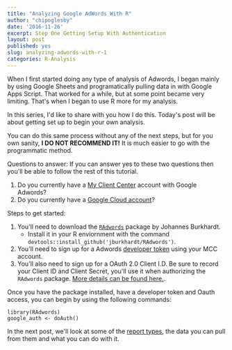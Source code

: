 ```yaml
---
title: "Analyzing Google AdWords With R"
author: "chipoglesby"
date: '2016-11-26'
excerpt: Step One Getting Setup With Authentication
layout: post
published: yes
slug: analyzing-adwords-with-r-1
categories: R-Analysis
---
```


When I first started doing any type of analysis of Adwords, I began mainly by using Google Sheets and programatically pulling data in with Google Apps Script. That worked for a while, but at some point became very limiting. That's when I began to use R more for my analysis. 

In this series, I'd like to share with you how I do this. Today's post will be about getting set up to begin your own analysis.

You can do this same process without any of the next steps, but for you own sanity, **I DO NOT RECOMMEND IT!** It is much easier to go with the programmatic method.

Questions to answer: If you can answer yes to these two questions then you'll be able to follow the rest of this tutorial.

1. Do you currently have a [My Client Center](https://adwords.google.com/home/tools/manager-accounts/) account with Google Adwords?
2. Do you currently have a [Google Cloud account](https://cloud.google.com)?

Steps to get started:

1. You'll need to download the [`RAdwords`](https://github.com/jburkhardt/RAdwords) package by Johannes Burkhardt.
    * Install it in your R enviornment with the command `devtools::install_github('jburkhardt/RAdwords')`.
2. You'll need to sign up for a Adwords [developer token](https://developers.google.com/adwords/api/docs/guides/signup) using your MCC account.
3. You'll also need to sign up for a OAuth 2.0 Client I.D. Be sure to record your Client ID and Client Secret, you'll use it when authorizing the `RAdwords` package. [More details can be found here.](https://support.google.com/cloud/answer/6158857?hl=en).

Once you have the package installed, have a developer token and Oauth access, you can begin by using the following commands:

````
library(RAdwords)
google_auth <- doAuth()
````

In the next post, we'll look at some of the [report types](https://developers.google.com/adwords/api/docs/appendix/reports), the data you can pull from them and what you can do with it.

